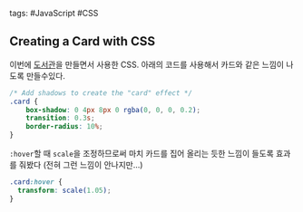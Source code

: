 tags: #JavaScript #CSS

## Creating a Card with CSS

이번에 [도서관](https://github.com/jioneeu/library)을 만들면서 사용한 CSS.
아래의 코드를 사용해서 카드와 같은 느낌이 나도록 만들수있다.

```css
/* Add shadows to create the "card" effect */
.card {
    box-shadow: 0 4px 8px 0 rgba(0, 0, 0, 0.2);
    transition: 0.3s;
    border-radius: 10%;
}
```

`:hover`할 때 `scale`을 조정하므로써 마치 카드를 집어 올리는 듯한 느낌이 들도록 효과를 줘봤다
(전혀 그런 느낌이 안나지만...)

```css 
.card:hover {
  transform: scale(1.05);
}
```